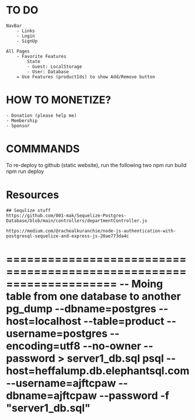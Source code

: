 # TO DO 

    NavBar
        - Links
        - Login
        - SignUp

    All Pages
        - Favorite Features
            State 
            - Guest: LocalStorage   
            - User: Database
        = Use Features (productIds) to show Add/Remove button

# HOW TO MONETIZE?
    - Donation (please help me)
    - Membership 
    - Sponsor



# COMMMANDS
To re-deploy to github (static website), run the following two
    npm run build
    npm run deploy


# Resources
    ## Sequlize stuff
    https://github.com/001-mak/Sequelize-Postgres-Database/blob/main/controllers/departmentController.js

    https://medium.com/@rachealkuranchie/node-js-authentication-with-postgresql-sequelize-and-express-js-20ae773da4c
    
====================================================================
-- Moing table from one database to another  
pg_dump --dbname=postgres --host=localhost --table=product --username=postgres --encoding=utf8 --no-owner  --password > server1_db.sql
psql --host=heffalump.db.elephantsql.com --username=ajftcpaw --dbname=ajftcpaw --password -f "server1_db.sql"
====================================================================


